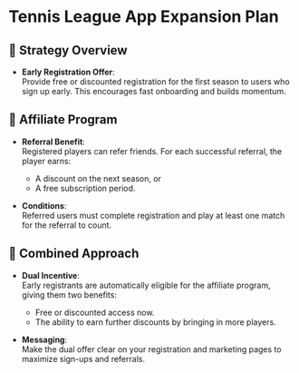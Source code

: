# Tennis League App Expansion Plan

## 🎯 Strategy Overview
- **Early Registration Offer**:  
  Provide free or discounted registration for the first season to users who sign up early. This encourages fast onboarding and builds momentum.

## 🤝 Affiliate Program
- **Referral Benefit**:  
  Registered players can refer friends. For each successful referral, the player earns:
  - A discount on the next season, or
  - A free subscription period.

- **Conditions**:  
  Referred users must complete registration and play at least one match for the referral to count.

## 🔗 Combined Approach
- **Dual Incentive**:  
  Early registrants are automatically eligible for the affiliate program, giving them two benefits:
  - Free or discounted access now.
  - The ability to earn further discounts by bringing in more players.

- **Messaging**:  
  Make the dual offer clear on your registration and marketing pages to maximize sign-ups and referrals.